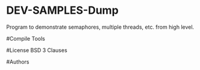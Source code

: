 # DEV-SAMPLES-Dump
Program to demonstrate semaphores, multiple threads, etc. from high level.  

#Compile Tools

#License
BSD 3 Clauses

#Authors
